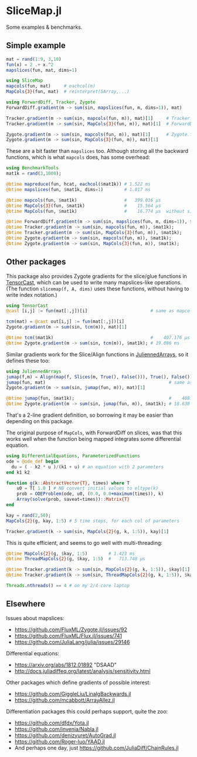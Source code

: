 # SliceMap.jl

Some examples & benchmarks. 

## Simple example

```julia
mat = rand(1:9, 3,10)
fun(x) = 2 .+ x.^2
mapslices(fun, mat, dims=1)

using SliceMap
mapcols(fun, mat)     # eachcol(m)
MapCols{3}(fun, mat)  # reinterpret(SArray,...)

using ForwardDiff, Tracker, Zygote
ForwardDiff.gradient(m -> sum(sin, mapslices(fun, m, dims=1)), mat)

Tracker.gradient(m -> sum(sin, mapcols(fun, m)), mat)[1]     # Tracker.forward per slice
Tracker.gradient(m -> sum(sin, MapCols{3}(fun, m)), mat)[1]  # ForwardDiff on slices

Zygote.gradient(m -> sum(sin, mapcols(fun, m)), mat)[1]      # Zygote.forward per slice
Zygote.gradient(m -> sum(sin, MapCols{3}(fun, m)), mat)[1]
```

These are a bit faster than `mapslices` too. Although storing all the backward functions, 
which is what `mapcols` does, has some overhead:

```julia
using BenchmarkTools
mat1k = rand(3,1000);

@btime mapreduce(fun, hcat, eachcol($mat1k)) # 1.522 ms
@btime mapslices(fun, $mat1k, dims=1)        # 1.017 ms

@btime mapcols(fun, $mat1k)                  #   399.016 μs
@btime MapCols{3}(fun, $mat1k)               #    15.564 μs
@btime MapCols(fun, $mat1k)                  #    16.774 μs  without size

@btime ForwardDiff.gradient(m -> sum(sin, mapslices(fun, m, dims=1)), $mat1k); # 372.705 ms
@btime Tracker.gradient(m -> sum(sin, mapcols(fun, m)), $mat1k);               #  70.203 ms
@btime Tracker.gradient(m -> sum(sin, MapCols{3}(fun, m)), $mat1k);            #     146.561 μs, 330.51 KiB
@btime Zygote.gradient(m -> sum(sin, mapcols(fun, m)), $mat1k);                #  20.018 ms, 3.82 MiB
@btime Zygote.gradient(m -> sum(sin, MapCols{3}(fun, m)), $mat1k);             #     245.550 μs
```

## Other packages

This package also provides Zygote gradients for the slice/glue functions in 
[TensorCast](https://github.com/mcabbott/TensorCast.jl),
which can be used to write many mapslices-like operations.
(The function `slicemap(f, A, dims)` uses these functions, without having to write index notation.)

```julia
using TensorCast
@cast [i,j] := fun(mat[:,j])[i]                        # same as mapcols

tcm(mat) = @cast out[i,j] := fun(mat[:,j])[i]
Zygote.gradient(m -> sum(sin, tcm(m)), mat)[1]

@btime tcm($mat1k)                                     #    407.176 μs
@btime Zygote.gradient(m -> sum(sin, tcm(m)), $mat1k); # 19.086 ms
```

Similar gradients work for the Slice/Align functions in 
[JuliennedArrays](https://github.com/bramtayl/JuliennedArrays.jl),
so it defines these too:

```julia
using JuliennedArrays
jumap(f,m) = Align(map(f, Slices(m, True(), False())), True(), False())
jumap(fun, mat)                                               # same as mapcols
Zygote.gradient(m -> sum(sin, jumap(fun, m)), mat)[1]

@btime jumap(fun, $mat1k);                                    #    408.259 μs
@btime Zygote.gradient(m -> sum(sin, jumap(fun, m)), $mat1k); # 18.638 ms
```

That's a 2-line gradient definition, so borrowing it may be easier than depending on this package. 

The original purpose of `MapCols`, with ForwardDiff on slices, was that this works well when
the function being mapped integrates some differential equation. 

```julia
using DifferentialEquations, ParameterizedFunctions
ode = @ode_def begin
  du = ( - k2 * u )/(k1 + u) # an equation with 2 parameters
end k1 k2

function g(k::AbstractVector{T}, times) where T
    u0 = T[ 1.0 ] # NB convert initial values to eltype(k)
    prob = ODEProblem(ode, u0, (0.0, 0.0+maximum(times)), k)
    Array(solve(prob, saveat=times))::Matrix{T}
end

kay = rand(2,50);
MapCols{2}(g, kay, 1:5) # 5 time steps, for each col of parameters

Tracker.gradient(k -> sum(sin, MapCols{2}(g, k, 1:5)), kay)[1]
```

This is quite efficient, and seems to go well with multi-threading:

```julia
@btime MapCols{2}(g, $kay, 1:5)        # 1.423 ms
@btime ThreadMapCols{2}(g, $kay, 1:5)  #   713.748 μs

@btime Tracker.gradient(k -> sum(sin, MapCols{2}(g, k, 1:5)), $kay)[1]       # 2.535 ms
@btime Tracker.gradient(k -> sum(sin, ThreadMapCols{2}(g, k, 1:5)), $kay)[1] # 1.333 ms

Threads.nthreads() == 4 # on my 2/4-core laptop
```

## Elsewhere

Issues about mapslices:
* https://github.com/FluxML/Zygote.jl/issues/92
* https://github.com/FluxML/Flux.jl/issues/741
* https://github.com/JuliaLang/julia/issues/29146

Differential equations:
* https://arxiv.org/abs/1812.01892 "DSAAD"
* http://docs.juliadiffeq.org/latest/analysis/sensitivity.html

Other packages which define gradients of possible interest:
* https://github.com/GiggleLiu/LinalgBackwards.jl
* https://github.com/mcabbott/ArrayAllez.jl

Differentiation packages this could perhaps support, quite the zoo:
* https://github.com/dfdx/Yota.jl
* https://github.com/invenia/Nabla.jl
* https://github.com/denizyuret/AutoGrad.jl
* https://github.com/Roger-luo/YAAD.jl
* And perhaps one day, just https://github.com/JuliaDiff/ChainRules.jl
